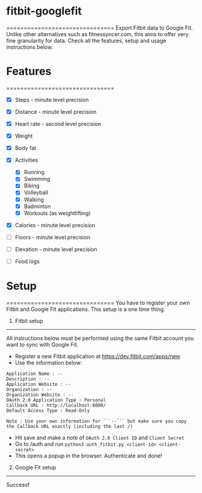 # fitbit-googlefit
===============================
Export Fitbit data to Google Fit. Unlike other alternatives such as fitnessyncer.com, this aims to offer very fine granularity for data. Check all the features, setup and usage instructions below.


# Features
===============================
- [x] Steps - minute level precision
- [x] Distance - minute level precision
- [x] Heart rate - second level precision
- [x] Weight
- [x] Body fat
- [x] Activities 
  - [x] Running
  - [x] Swimming
  - [x] Biking
  - [x] Volleyball
  - [x] Walking
  - [x] Badminton
  - [x] Workouts (as weightlifting)
- [x] Calories - minute level precision
- [ ] Floors - minute level precision
- [ ] Elevation - minute level precision
- [ ] Food logs


# Setup
===============================
You have to register your own Fitbit and Google Fit applications. This setup is a one time thing.

1. Fitbit setup
-------------------
All instructions below must be performed using the same Fitbit account you want to sync with Google Fit.

- Register a new Fitbit application at https://dev.fitbit.com/apps/new
- Use the information below:

```
Application Name : --
Description : --
Application Website : --
Organization : --
Organization Website : --
OAuth 2.0 Application Type : Personal
Callback URL : http://localhost:8080/
Default Access Type : Read-Only

Note : Use your own information for ```--``` but make sure you copy the Callback URL exactly (including the last /)
```
- Hit save and make a note of ```OAuth 2.0 Client ID``` and ```Client Secret```
- Go to /auth and run ```python3 auth_fitbit.py <client-id> <client-secret>```
- This opens a popup in the browser. Authenticate and done!


2. Google Fit setup
-------------------


Successf
